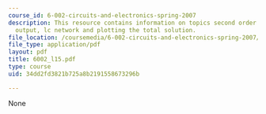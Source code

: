 ```yaml
---
course_id: 6-002-circuits-and-electronics-spring-2007
description: This resource contains information on topics second order systems, observed
  output, lc network and plotting the total solution.
file_location: /coursemedia/6-002-circuits-and-electronics-spring-2007/34dd2fd3821b725a8b2191558673296b_6002_l15.pdf
file_type: application/pdf
layout: pdf
title: 6002_l15.pdf
type: course
uid: 34dd2fd3821b725a8b2191558673296b

---
```

None
